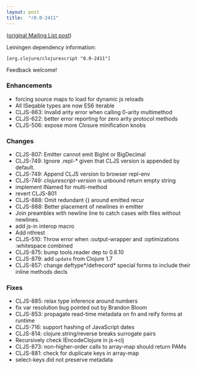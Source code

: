 ```yaml
---
layout: post
title:  "r0.0-2411"
---
```


([original Mailing List post](https://groups.google.com/d/msg/clojurescript/M7GQx25XGU4/jhsptdOMLVgJ))

Leiningen dependency information: 

    [org.clojure/clojurescript "0.0-2411"] 

Feedback welcome! 

### Enhancements 
* forcing source maps to load for dynamic js reloads 
* All ISeqable types are now ES6 iterable 
* CLJS-863: Invalid arity error when calling 0-arity multimethod 
* CLJS-622: better error reporting for zero arity protocol methods 
* CLJS-506: expose more Closure minification knobs 

### Changes 
* CLJS-807: Emitter cannot emit BigInt or BigDecimal 
* CLJS-749: Ignore .repl-* given that CLJS version is appended by default. 
* CLJS-749: Append CLJS version to browser repl-env 
* CLJS-749: *clojurescript-version* is unbound return empty string 
* implement INamed for multi-method 
* revert CLJS-801 
* CLJS-888: Omit redundant {} around emitted recur 
* CLJS-888: Better placement of newlines in emitter 
* Join preambles with newline line to catch cases with files without newlines. 
* add js-in interop macro 
* Add nthrest 
* CLJS-510: Throw error when :output-wrapper and :optimizations 
:whitespace combined 
* CLJS-875: bump tools.reader dep to 0.8.10 
* CLJS-879: add `update` from Clojure 1.7 
* CLJS-857: change deftype*/defrecord* special forms to include their 
inline methods decls 

### Fixes 
* CLJS-885: relax type inference around numbers 
* fix var resolution bug pointed out by Brandon Bloom 
* CLJS-853: propagate read-time metadata on fn and reify forms at runtime 
* CLJS-716: support hashing of JavaScript dates 
* CLJS-814: clojure.string/reverse breaks surrogate pairs 
* Recursively check IEncodeClojure in js->clj 
* CLJS-873: non-higher-order calls to array-map should return PAMs 
* CLJS-881: check for duplicate keys in array-map 
* select-keys did not preserve metadata
